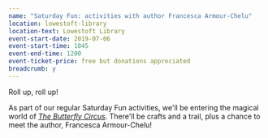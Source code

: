 ```yaml
---
name: "Saturday Fun: activities with author Francesca Armour-Chelu"
location: lowestoft-library
location-text: Lowestoft Library
event-start-date: 2019-07-06
event-start-time: 1045
event-end-time: 1200
event-ticket-price: free but donations appreciated
breadcrumb: y
---
```


Roll up, roll up!

As part of our regular Saturday Fun activities, we'll be entering the magical world of [<cite>The Butterfly Circus</cite>](https://suffolk.spydus.co.uk/cgi-bin/spydus.exe/ENQ/OPAC/BIBENQ?BRN=2561248). There'll be crafts and a trail, plus a chance to meet the author, Francesca Armour-Chelu!
